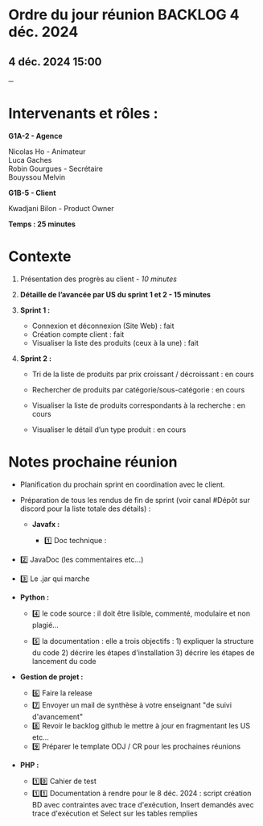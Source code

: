 # **Ordre du jour réunion BACKLOG 4 déc. 2024**

## 4 déc. 2024 15:00

**─**

# **Intervenants et rôles :** 

**G1A-2 \- Agence**

Nicolas Ho \- Animateur  
Luca Gaches  
Robin Gourgues \- Secrétaire  
Bouyssou Melvin 

**G1B-5 \- Client**

Kwadjani Bilon \- Product Owner 

**Temps : 25 minutes**

# **Contexte**

1. Présentation des progrès au client *\- 10 minutes*

2. **Détaille de l’avancée par US du sprint 1 et 2 \- 15 minutes**

3. **Sprint 1 :**   
   * Connexion et déconnexion (Site Web) : fait  
   * Création compte client : fait  
   * Visualiser la liste des produits (ceux à la une) : fait

     

4. **Sprint 2 :** 

   * Tri de la liste de produits par prix croissant / décroissant : en cours

   * Rechercher de produits par catégorie/sous-catégorie : en cours

   * Visualiser la liste de produits correspondants à la recherche : en cours

   * Visualiser le détail d’un type produit : en cours

   

     

     

   


# **Notes prochaine réunion**

* Planification du prochain sprint en coordination avec le client. 

* Préparation de tous les rendus de fin de sprint (voir canal \#Dépôt sur discord pour la liste totale des détails) :

  * **Javafx :**

    * 1️⃣ Doc technique :

- 2️⃣ JavaDoc (les commentaires etc...)

- 3️⃣ Le .jar qui marche

- **Python :**

  - 4️⃣ le code source : il doit être lisible, commenté, modulaire et non plagié…

  - 5️⃣ la documentation : elle a trois objectifs : 1\) expliquer la structure du code 2\) décrire les étapes d'installation 3\) décrire les étapes de lancement du code  
- **Gestion de projet :**  
  - 6️⃣ Faire la release  
  - 7️⃣ Envoyer un mail de synthèse à votre enseignant "de suivi d'avancement"  
  - 8️⃣ Revoir le backlog github le mettre à jour en fragmentant les US etc…  
  - 9️⃣ Préparer le template ODJ / CR pour les prochaines réunions  
- **PHP :**  
  - 1️⃣0️⃣ Cahier de test  
  - 1️⃣1️⃣ Documentation à rendre pour le 8 déc. 2024 : script création BD avec contraintes avec trace d'exécution, Insert demandés avec trace d'exécution et Select sur les tables remplies